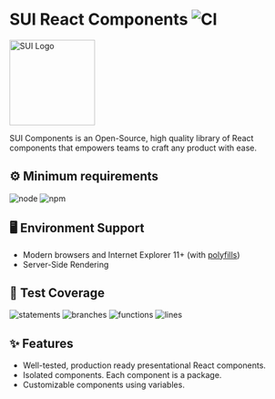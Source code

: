 # SUI React Components ![CI](https://github.com/SUI-Components/sui-components/workflows/CI/badge.svg)

<img src="https://avatars2.githubusercontent.com/u/13288987?s=200&v=4" alt="SUI Logo" width="150">

SUI Components is an Open-Source, high quality library of React components that empowers teams to craft any product with ease.

## ⚙️ Minimum requirements
![node](https://shields.io/badge/node-v16+-lightgray?logo=nodedotjs&logoWidth=20&style=for-the-badge)
![npm](https://shields.io/badge/npm-v7+-lightgrey?logo=npm&logoWidth=20&style=for-the-badge)

## 🖥 Environment Support

- Modern browsers and Internet Explorer 11+ (with [polyfills](https://github.com/SUI-Components/sui/tree/master/packages/sui-polyfills))
- Server-Side Rendering

## 🧪 Test Coverage

![statements](https://shields.io/badge/statements-72.26%25-orange)
![branches](https://shields.io/badge/branches-58.37%25-AA0000)
![functions](https://shields.io/badge/functions-59.68%25-AA0000)
![lines](https://shields.io/badge/lines-74.08%25-orange)

## ✨ Features

- Well-tested, production ready presentational React components.
- Isolated components. Each component is a package.
- Customizable components using variables.
